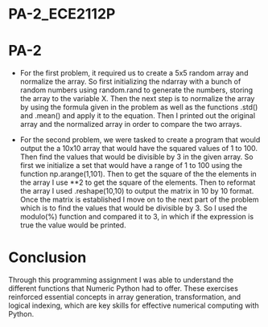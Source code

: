 # PA-2_ECE2112P

# PA-2

- For the first problem, it required us to create a 5x5 random array and normalize the array. So first initializing the ndarray with a bunch of random numbers using random.rand to generate the numbers, storing the array to the variable X. Then the next step is to normalize the array by using the formula given in the problem as well as the functions .std() and .mean() and apply it to the equation. Then I printed out the original array and the normalized array in order to compare the two arrays.

- For the second problem, we were tasked to create a program that would output the a 10x10 array that would have the squared values of 1 to 100. Then find the values that would be divisible by 3 in the given array. So first we initialize a set that would have a range of 1 to 100 using the function np.arange(1,101). Then to get the square of the the elements in the array I use **2 to get the square of the elements. Then to reformat the array I used .reshape(10,10) to output the matrix in 10 by 10 format. Once the matrix is established I move on to the next part of the problem which is to find the values that would be divisible by 3. So I used the modulo(%) function and compared it to 3, in which if the expression is true the value would be printed.

# Conclusion

Through this programming assignment I was able to understand the different functions that Numeric Python had to offer. These exercises reinforced essential concepts in array generation, transformation, and logical indexing, which are key skills for effective numerical computing with Python.
